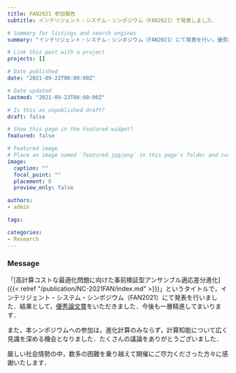 ```yaml
---
title: FAN2021 参加報告
subtitle: インテリジェント・システム・シンポジウム（FAN2021）で発表しました．

# Summary for listings and search engines
summary: "インテリジェント・システム・シンポジウム（FAN2021）にて発表を行い，優秀論文賞をいただきました．開催にご尽力くださった方々に感謝いたします．"

# Link this post with a project
projects: []

# Date published
date: "2021-09-23T00:00:00Z"

# Date updated
lastmod: "2021-09-23T00:00:00Z"

# Is this an unpublished draft?
draft: false

# Show this page in the Featured widget?
featured: false

# Featured image
# Place an image named `featured.jpg/png` in this page's folder and customize its options here.
image:
  caption: ""
  focal_point: ""
  placement: 0
  preview_only: false

authors:
- admin

tags:

categories:
- Research
---
```


### Message

「[高計算コストな最適化問題に向けた事前検証型アンサンブル適応差分進化]({{< relref "/publication/NC-2021FAN/index.md" >}})」というタイトルで，インテリジェント・システム・シンポジウム（FAN2021）にて発表を行いました．結果として，[優秀論文賞](https://sites.google.com/view/fan2021online/%E8%A1%A8%E5%BD%B0)をいただきました．今後も一層精進してまいります．

また，本シンポジウムへの参加は，進化計算のみならず，計算知能について広く見識を深める機会となりました．たくさんの議論をありがとうございました．

厳しい社会情勢の中，数多の困難を乗り越えて開催にご尽力くださった方々に感謝いたします．
